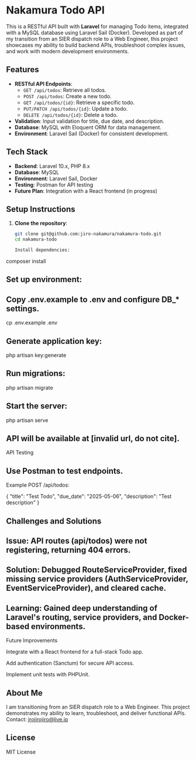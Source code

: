 # Nakamura Todo API

This is a RESTful API built with **Laravel** for managing Todo items, integrated with a MySQL database using Laravel Sail (Docker). Developed as part of my transition from an SIER dispatch role to a Web Engineer, this project showcases my ability to build backend APIs, troubleshoot complex issues, and work with modern development environments.

## Features
- **RESTful API Endpoints**:
  - `GET /api/todos`: Retrieve all todos.
  - `POST /api/todos`: Create a new todo.
  - `GET /api/todos/{id}`: Retrieve a specific todo.
  - `PUT/PATCH /api/todos/{id}`: Update a todo.
  - `DELETE /api/todos/{id}`: Delete a todo.
- **Validation**: Input validation for title, due date, and description.
- **Database**: MySQL with Eloquent ORM for data management.
- **Environment**: Laravel Sail (Docker) for consistent development.

## Tech Stack
- **Backend**: Laravel 10.x, PHP 8.x
- **Database**: MySQL
- **Environment**: Laravel Sail, Docker
- **Testing**: Postman for API testing
- **Future Plan**: Integration with a React frontend (in progress)

## Setup Instructions
1. **Clone the repository**:
   ```bash
   git clone git@github.com:jiro-nakamura/nakamura-todo.git
   cd nakamura-todo

   Install dependencies:

composer install



## Set up environment:





## Copy .env.example to .env and configure DB_* settings.

cp .env.example .env



## Generate application key:

php artisan key:generate



## Run migrations:

php artisan migrate



## Start the server:

php artisan serve





## API will be available at [invalid url, do not cite].

API Testing





## Use Postman to test endpoints.



Example POST /api/todos:

{
    "title": "Test Todo",
    "due_date": "2025-05-06",
    "description": "Test description"
}

## Challenges and Solutions





## Issue: API routes (api/todos) were not registering, returning 404 errors.



## Solution: Debugged RouteServiceProvider, fixed missing service providers (AuthServiceProvider, EventServiceProvider), and cleared cache.



## Learning: Gained deep understanding of Laravel's routing, service providers, and Docker-based environments.

Future Improvements





Integrate with a React frontend for a full-stack Todo app.



Add authentication (Sanctum) for secure API access.



Implement unit tests with PHPUnit.

## About Me

I am transitioning from an SIER dispatch role to a Web Engineer. This project demonstrates my ability to learn, troubleshoot, and deliver functional APIs. Contact: jrojirojiro@live.jp

## License

MIT License